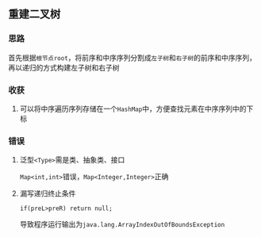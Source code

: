 ## 重建二叉树

### 思路

首先根据`根节点root`，将前序和中序序列分割成`左子树`和`右子树`的前序和中序序列，再以递归的方式构建左子树和右子树

### 收获

1. 可以将中序遍历序列存储在一个`HashMap`中，方便查找元素在中序序列中的下标

### 错误

1. 泛型`<Type>`需是类、抽象类、接口

   `Map<int,int>`错误，`Map<Integer,Integer>`正确

2. 漏写递归终止条件

   `if(preL>preR) return null;` 

   导致程序运行输出为`java.lang.ArrayIndexOutOfBoundsException`